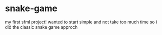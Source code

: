 # snake-game

my first sfml project! wanted to start simple and not take too much time so i did the classic snake game approch

